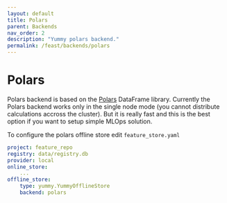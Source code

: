 ```yaml
---
layout: default
title: Polars
parent: Backends
nav_order: 2
description: "Yummy polars backend."
permalink: /feast/backends/polars
---
```


# Polars

Polars backend is based on the [Polars](https://www.pola.rs/) DataFrame library.
Currently the Polars backend works only in the single node mode (you cannot distribute calculations accross the cluster).
But it is really fast and this is the best option if you want to setup simple MLOps solution. 

To configure the polars offline store edit `feature_store.yaml`
```yaml
project: feature_repo
registry: data/registry.db
provider: local
online_store:
    ...
offline_store:
    type: yummy.YummyOfflineStore
    backend: polars
```

